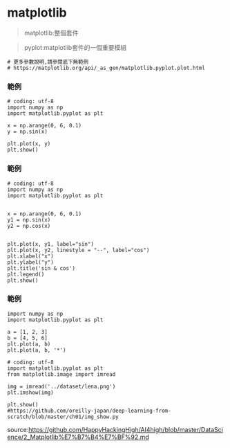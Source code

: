 # matplotlib

>matplotlib:整個套件

>pyplot:matplotlib套件的一個重要模組
```
# 更多參數說明,請參閱底下無範例
# https://matplotlib.org/api/_as_gen/matplotlib.pyplot.plot.html
```
### 範例
```
# coding: utf-8
import numpy as np
import matplotlib.pyplot as plt

x = np.arange(0, 6, 0.1) 
y = np.sin(x)

plt.plot(x, y)
plt.show()
```
### 範例
```
# coding: utf-8
import numpy as np
import matplotlib.pyplot as plt


x = np.arange(0, 6, 0.1) 
y1 = np.sin(x)
y2 = np.cos(x)


plt.plot(x, y1, label="sin")
plt.plot(x, y2, linestyle = "--", label="cos")
plt.xlabel("x") 
plt.ylabel("y") 
plt.title('sin & cos')
plt.legend()
plt.show()
```
### 範例
```
import numpy as np
import matplotlib.pyplot as plt

a = [1, 2, 3]
b = [4, 5, 6]
plt.plot(a, b)
plt.plot(a, b, '*')
```
```
# coding: utf-8
import matplotlib.pyplot as plt
from matplotlib.image import imread

img = imread('../dataset/lena.png') 
plt.imshow(img)

plt.show()
#https://github.com/oreilly-japan/deep-learning-from-scratch/blob/master/ch01/img_show.py
```
source:https://github.com/HappyHackingHigh/AI4high/blob/master/DataScience/2_Matplotlib%E7%B7%B4%E7%BF%92.md
